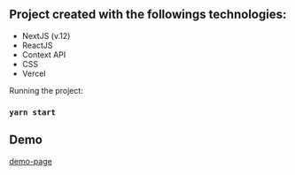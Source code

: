 ## Project created with the followings technologies:

- NextJS (v.12)
- ReactJS
- Context API
- CSS
- Vercel

Running the project:

### `yarn start`

## Demo

[demo-page](https://next-js-max-lovat.vercel.app/)

